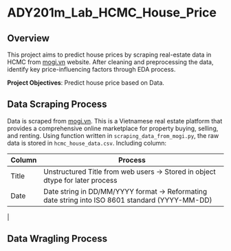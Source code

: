 # ADY201m_Lab_HCMC_House_Price

## Overview 

This project aims to predict house prices by scraping real-estate data in HCMC from <ins>mogi.vn</ins> website. After cleaning and preprocessing the data, identify key price-influencing factors through EDA process.

**Project Objectives**: Predict house price based on Data. 

## Data Scraping Process

Data is scraped from <ins>mogi.vn</ins>. This is a Vietnamese real estate platform that provides a comprehensive online marketplace for property buying, selling, and renting. Using function written in `scraping_data_from_mogi.py`, the raw data is stored in `hcmc_house_data.csv`. Including column:

| Column | Process |
| -- | -- |
| Title | Unstructured Title from web users &rarr; Stored in object dtype for later process |
| Date | Date string in DD/MM/YYYY format &rarr; Reformating date string into ISO 8601 standard (YYYY-MM-DD) |
|

## Data Wragling Process







